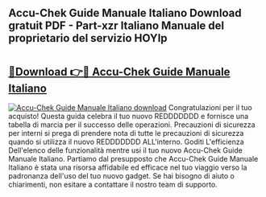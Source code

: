 ## Accu-Chek Guide Manuale Italiano Download gratuit PDF - Part-xzr Italiano Manuale del proprietario del servizio HOYIp

# <h2><a href="http://dfdf59.blite.top/?on=Accu-Chek+Guide+Manuale+Italiano">🔗Download 👉🔴 Accu-Chek Guide Manuale Italiano</a></h2>

[![Accu-Chek Guide Manuale Italiano download](https://i.imgur.com/lujVjoI.png)](http://dfdf59.blite.top/?on=Accu-Chek+Guide+Manuale+Italiano)
Congratulazioni per il tuo acquisto! Questa guida celebra il tuo nuovo REDDDDDDD e fornisce una tabella di marcia per il successo delle operazioni. Precauzioni di sicurezza per interni si prega di prendere nota di tutte le precauzioni di sicurezza quando si utilizza il nuovo REDDDDDDD ALL'interno. Goditi L'efficienza Dell'elenco delle funzionalità mentre usi il tuo nuovo Accu-Chek Guide Manuale Italiano. Partiamo dal presupposto che Accu-Chek Guide Manuale Italiano è stata una risorsa affidabile ed efficace nel tuo viaggio verso la padronanza dell'uso del tuo nuovo gadget. Se hai bisogno di aiuto o chiarimenti, non esitare a contattare il nostro team di supporto.
